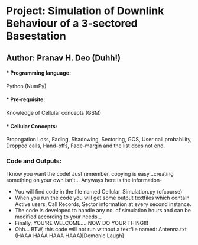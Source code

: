 # Project: Simulation of Downlink Behaviour of a 3-sectored Basestation

## Author: Pranav H. Deo (Duhh!)


#### * Programming language:
Python (NumPy)


#### * Pre-requisite: 
Knowledge of Cellular concepts (GSM)
#### * Cellular Concepts: 
Propogation Loss, Fading, Shadowing, Sectoring, GOS, User call probability, Dropped calls, Hand-offs, Fade-margin and the list does not end.


### Code and Outputs:
I know you want the code! Just remember, copying is easy...creating something on your own isn't... Anyways here is the information-
* You will find code in the file named Cellular_Simulation.py (ofcourse)
* When you run the code you will get some output textfiles which contain Active users, Call Records, Sector information at every second instance.
* The code is developed to handle any no. of simulation hours and can be modified according to your needs...
* Finally, YOU'RE WELCOME.... NOW DO YOUR THING!!!
* Ohh... BTW, this code will not run without a textfile named: Antenna.txt (HAAA HAAA HAAA HAAA)[Demonic Laugh]

